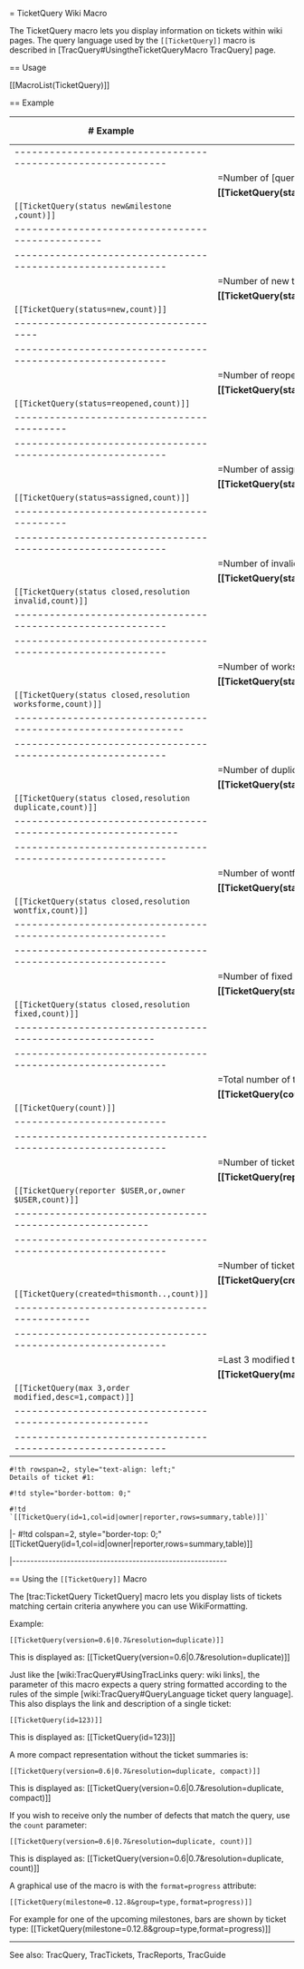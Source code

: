 = TicketQuery Wiki Macro

The TicketQuery macro lets you display information on tickets within wiki pages.
The query language used by the `[[TicketQuery]]` macro is described in [TracQuery#UsingtheTicketQueryMacro TracQuery] page.

== Usage

[[MacroList(TicketQuery)]]

== Example

|# **Example**|# **Result**|# **Macro**|
|-------------|------------|-----------|
|-----------------------------------------------------------
||=Number of [query:status=new&milestone# Triage tickets]:||\
|| **[[TicketQuery(status=new&milestone=,count)]]**||\
| `[[TicketQuery(status new&milestone ,count)]]` |
|------------------------------------------------|
|-----------------------------------------------------------
||=Number of new tickets: =||\
|| **[[TicketQuery(status=new,count)]]**||\
| `[[TicketQuery(status=new,count)]]` |
|-------------------------------------|
|-----------------------------------------------------------
||=Number of reopened tickets: =||\
|| **[[TicketQuery(status=reopened,count)]]**||\
| `[[TicketQuery(status=reopened,count)]]` |
|------------------------------------------|
|-----------------------------------------------------------
||=Number of assigned tickets: =||\
|| **[[TicketQuery(status=assigned,count)]]**||\
| `[[TicketQuery(status=assigned,count)]]` |
|------------------------------------------|
|-----------------------------------------------------------
||=Number of invalid tickets: =||\
|| **[[TicketQuery(status=closed,resolution=invalid,count)]]**||\
| `[[TicketQuery(status closed,resolution invalid,count)]]` |
|-----------------------------------------------------------|
|-----------------------------------------------------------
||=Number of worksforme tickets: =||\
|| **[[TicketQuery(status=closed,resolution=worksforme,count)]]**||\
| `[[TicketQuery(status closed,resolution worksforme,count)]]` |
|--------------------------------------------------------------|
|-----------------------------------------------------------
||=Number of duplicate tickets: =||\
|| **[[TicketQuery(status=closed,resolution=duplicate,count)]]**||\
| `[[TicketQuery(status closed,resolution duplicate,count)]]` |
|-------------------------------------------------------------|
|-----------------------------------------------------------
||=Number of wontfix tickets: =||\
|| **[[TicketQuery(status=closed,resolution=wontfix,count)]]**||\
| `[[TicketQuery(status closed,resolution wontfix,count)]]` |
|-----------------------------------------------------------|
|-----------------------------------------------------------
||=Number of fixed tickets: =||\
|| **[[TicketQuery(status=closed,resolution=fixed,count)]]**||\
| `[[TicketQuery(status closed,resolution fixed,count)]]` |
|---------------------------------------------------------|
|-----------------------------------------------------------
||=Total number of tickets: =||\
|| **[[TicketQuery(count)]]**||\
| `[[TicketQuery(count)]]` |
|--------------------------|
|-----------------------------------------------------------
||=Number of tickets reported **or** owned by current user: =||\
|| **[[TicketQuery(reporter=$USER,or,owner=$USER,count)]]**||\
| `[[TicketQuery(reporter $USER,or,owner $USER,count)]]` |
|--------------------------------------------------------|
|-----------------------------------------------------------
||=Number of tickets created this month: =||\
|| **[[TicketQuery(created=thismonth..,count)]]**||\
| `[[TicketQuery(created=thismonth..,count)]]` |
|----------------------------------------------|
|-----------------------------------------------------------
||=Last 3 modified tickets: =||\
||**[[TicketQuery(max=3,order=modified,desc=1,compact)]]**||\
| `[[TicketQuery(max 3,order modified,desc=1,compact)]]` |
|--------------------------------------------------------|
|-----------------------------------------------------------
	#!th rowspan=2, style="text-align: left;"
	Details of ticket #1:
	
	#!td style="border-bottom: 0;"
	
	#!td
	`[[TicketQuery(id=1,col=id|owner|reporter,rows=summary,table)]]`
	
|-
	#!td colspan=2, style="border-top: 0;"
	[[TicketQuery(id=1,col=id|owner|reporter,rows=summary,table)]]
	
|-----------------------------------------------------------

== Using the `[[TicketQuery]]` Macro

The [trac:TicketQuery TicketQuery] macro lets you display lists of tickets matching certain criteria anywhere you can use WikiFormatting.

Example:
	
	[[TicketQuery(version=0.6|0.7&resolution=duplicate)]]
	

This is displayed as:
  [[TicketQuery(version=0.6|0.7&resolution=duplicate)]]

Just like the [wiki:TracQuery#UsingTracLinks query: wiki links], the parameter of this macro expects a query string formatted according to the rules of the simple [wiki:TracQuery#QueryLanguage ticket query language]. This also displays the link and description of a single ticket:
	
	[[TicketQuery(id=123)]]
	

This is displayed as:
  [[TicketQuery(id=123)]]

A more compact representation without the ticket summaries is:
	
	[[TicketQuery(version=0.6|0.7&resolution=duplicate, compact)]]
	

This is displayed as:
  [[TicketQuery(version=0.6|0.7&resolution=duplicate, compact)]]

If you wish to receive only the number of defects that match the query, use the `count` parameter:
	
	[[TicketQuery(version=0.6|0.7&resolution=duplicate, count)]]
	

This is displayed as:
  [[TicketQuery(version=0.6|0.7&resolution=duplicate, count)]]

A graphical use of the macro is with the `format=progress` attribute:
	
	[[TicketQuery(milestone=0.12.8&group=type,format=progress)]]
	

For example for one of the upcoming milestones, bars are shown by ticket type:
[[TicketQuery(milestone=0.12.8&group=type,format=progress)]]

----
See also: TracQuery, TracTickets, TracReports, TracGuide